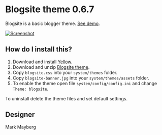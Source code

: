 Blogsite theme 0.6.7
====================
Blogsite is a basic blogger theme. [See demo](http://developers.datenstrom.se/themes/blogsite-theme).

[![Screenshot](blogsite-theme.jpg?raw=true)](http://developers.datenstrom.se/themes/blogsite-theme)

How do I install this?
----------------------
1. Download and install [Yellow](https://github.com/datenstrom/yellow/).
2. Download and unzip [Blogsite theme](https://github.com/datenstrom/yellow-themes/raw/master/zip/blogsite.zip).
3. Copy `blogsite.css` into your `system/themes` folder.
4. Copy `blogsite-banner.jpg` into your `system/themes/assets` folder.
5. To enable the theme open file `system/config/config.ini` and change `Theme: blogsite`.

To uninstall delete the theme files and set default settings.

Designer
--------
Mark Mayberg

